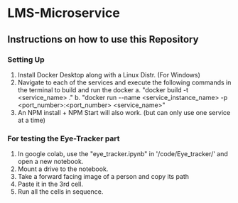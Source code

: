 # LMS-Microservice

## Instructions on how to use this Repository
### Setting Up
1. Install Docker Desktop along with a Linux Distr. (For Windows)
2. Navigate to each of the services and execute the following commands in the terminal to build and run the docker
  a. "docker build -t <service_name> ."
  b. "docker run --name <service_instance_name> -p <port_number>:<port_number> <service_name>"
3. An NPM install + NPM Start will also work. (but can only use one service at a time)

### For testing the Eye-Tracker part
1. In google colab, use the "eye_tracker.ipynb" in '/code/Eye_tracker/' and open a new notebook.
2. Mount a drive to the notebook.
3. Take a forward facing image of a person and copy its path
4. Paste it in the 3rd cell.
5. Run all the cells in sequence.
